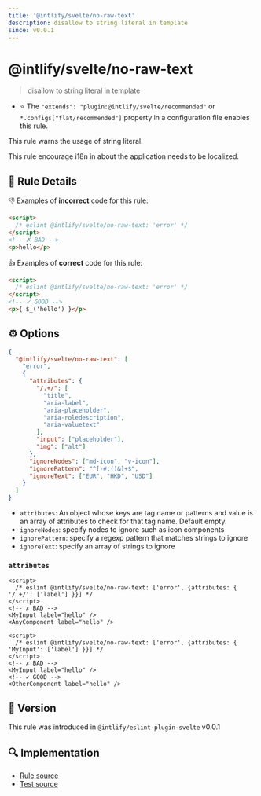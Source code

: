 ```yaml
---
title: '@intlify/svelte/no-raw-text'
description: disallow to string literal in template
since: v0.0.1
---
```


# @intlify/svelte/no-raw-text

> disallow to string literal in template

- :star: The `"extends": "plugin:@intlify/svelte/recommended"` or `*.configs["flat/recommended"]` property in a configuration file enables this rule.

This rule warns the usage of string literal.

This rule encourage i18n in about the application needs to be localized.

## :book: Rule Details

:-1: Examples of **incorrect** code for this rule:

<eslint-code-block>

<!-- eslint-skip -->

```html
<script>
  /* eslint @intlify/svelte/no-raw-text: 'error' */
</script>
<!-- ✗ BAD -->
<p>hello</p>
```

</eslint-code-block>

:+1: Examples of **correct** code for this rule:

<eslint-code-block>

<!-- eslint-skip -->

```html
<script>
  /* eslint @intlify/svelte/no-raw-text: 'error' */
</script>
<!-- ✓ GOOD -->
<p>{ $_('hello') }</p>
```

</eslint-code-block>

## :gear: Options

```json
{
  "@intlify/svelte/no-raw-text": [
    "error",
    {
      "attributes": {
        "/.+/": [
          "title",
          "aria-label",
          "aria-placeholder",
          "aria-roledescription",
          "aria-valuetext"
        ],
        "input": ["placeholder"],
        "img": ["alt"]
      },
      "ignoreNodes": ["md-icon", "v-icon"],
      "ignorePattern": "^[-#:()&]+$",
      "ignoreText": ["EUR", "HKD", "USD"]
    }
  ]
}
```

- `attributes`: An object whose keys are tag name or patterns and value is an array of attributes to check for that tag name. Default empty.
- `ignoreNodes`: specify nodes to ignore such as icon components
- `ignorePattern`: specify a regexp pattern that matches strings to ignore
- `ignoreText`: specify an array of strings to ignore

### `attributes`

<eslint-code-block>

<!-- eslint-skip -->

```svelte
<script>
  /* eslint @intlify/svelte/no-raw-text: ['error', {attributes: { '/.+/': ['label'] }}] */
</script>
<!-- ✗ BAD -->
<MyInput label="hello" />
<AnyComponent label="hello" />
```

</eslint-code-block>

<eslint-code-block>

<!-- eslint-skip -->

```svelte
<script>
  /* eslint @intlify/svelte/no-raw-text: ['error', {attributes: { 'MyInput': ['label'] }}] */
</script>
<!-- ✗ BAD -->
<MyInput label="hello" />
<!-- ✓ GOOD -->
<OtherComponent label="hello" />
```

</eslint-code-block>

## :rocket: Version

This rule was introduced in `@intlify/eslint-plugin-svelte` v0.0.1

## :mag: Implementation

- [Rule source](https://github.com/intlify/eslint-plugin-svelte/blob/main/lib/rules/no-raw-text.ts)
- [Test source](https://github.com/intlify/eslint-plugin-svelte/tree/main/tests/lib/rules/no-raw-text.ts)
